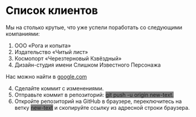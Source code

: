 # <span style="color:black">Список клиентов</span>
Мы на столько крутые, что уже успели поработать со следующими компаниями:

1. ООО «Рога и копыта»  
2. Издательство «Читый лист»  
3. Космопорт «Черезтерновый Кзвёздный»  
4. Дизайн-студия имени Слишком Известного Персонажа  

Нас можно найти в [google.com](https://www.google.com)


4. Сделайте коммит с изменениями.  
5. Отправьте коммит в репозиторий: <span style="background-color: gray;">git push -u origin new-text.</span>  
6. Откройте репозиторий на GitHub в браузере, переключитесь на ветку <span style="background-color: gray;">new-text</span> и скопируйте ссылку из адресной строки браузера.